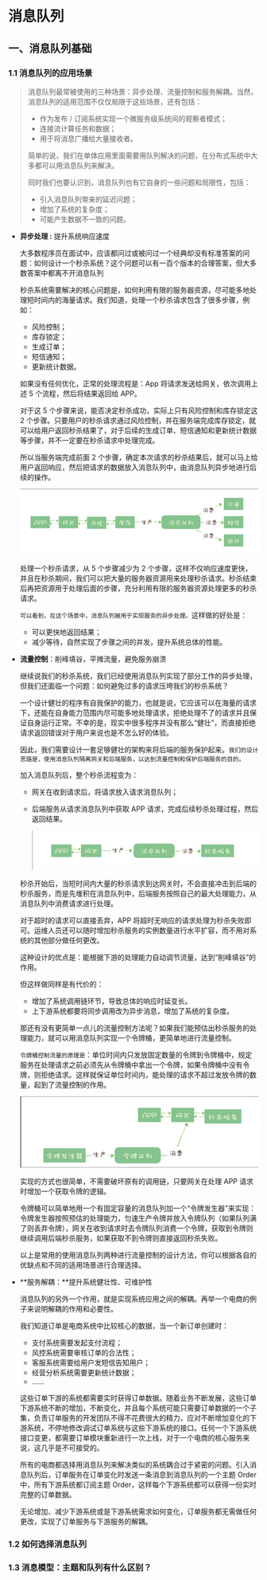 # 消息队列

## 一、消息队列基础

### 1.1 消息队列的应用场景

>消息队列最常被使用的三种场景：异步处理、流量控制和服务解耦。当然，消息队列的适用范围不仅仅局限于这些场景，还有包括：
>
>- 作为发布 / 订阅系统实现一个微服务级系统间的观察者模式；
>- 连接流计算任务和数据；
>- 用于将消息广播给大量接收者。
>
>简单的说，我们在单体应用里面需要用队列解决的问题，在分布式系统中大多都可以用消息队列来解决。
>
>同时我们也要认识到，消息队列也有它自身的一些问题和局限性，包括：
>
>- 引入消息队列带来的延迟问题；
>- 增加了系统的复杂度；
>- 可能产生数据不一致的问题。



- **异步处理 :**  提升系统响应速度

  大多数程序员在面试中，应该都问过或被问过一个经典却没有标准答案的问题：如何设计一个秒杀系统？这个问题可以有一百个版本的合理答案，但大多数答案中都离不开消息队列

  

  秒杀系统需要解决的核心问题是，如何利用有限的服务器资源，尽可能多地处理短时间内的海量请求。我们知道，处理一个秒杀请求包含了很多步骤，例如：

  

  - 风险控制；
  - 库存锁定；
  - 生成订单；
  - 短信通知；
  - 更新统计数据。

  如果没有任何优化，正常的处理流程是：App 将请求发送给网关，依次调用上述 5 个流程，然后将结果返回给 APP。

  

  对于这 5 个步骤来说，能否决定秒杀成功，实际上只有风险控制和库存锁定这 2 个步骤。只要用户的秒杀请求通过风险控制，并在服务端完成库存锁定，就可以给用户返回秒杀结果了，对于后续的生成订单、短信通知和更新统计数据等步骤，并不一定要在秒杀请求中处理完成。

  

  所以当服务端完成前面 2 个步骤，确定本次请求的秒杀结果后，就可以马上给用户返回响应，然后把请求的数据放入消息队列中，由消息队列异步地进行后续的操作。

  ![image-20221221134943305](images/image-20221221134943305.png)

  处理一个秒杀请求，从 5 个步骤减少为 2 个步骤，这样不仅响应速度更快，并且在秒杀期间，我们可以把大量的服务器资源用来处理秒杀请求。秒杀结束后再把资源用于处理后面的步骤，充分利用有限的服务器资源处理更多的秒杀请求。

  

  `可以看到，在这个场景中，消息队列被用于实现服务的异步处理。`这样做的好处是：

  - 可以更快地返回结果；
  - 减少等待，自然实现了步骤之间的并发，提升系统总体的性能。

  

- **流量控制**：削峰填谷，平摊流量，避免服务崩溃

  继续说我们的秒杀系统，我们已经使用消息队列实现了部分工作的异步处理，但我们还面临一个问题：如何避免过多的请求压垮我们的秒杀系统？

  

  一个设计健壮的程序有自我保护的能力，也就是说，它应该可以在海量的请求下，还能在自身能力范围内尽可能多地处理请求，拒绝处理不了的请求并且保证自身运行正常。不幸的是，现实中很多程序并没有那么“健壮”，而直接拒绝请求返回错误对于用户来说也是不怎么好的体验。

  

  因此，我们需要设计一套足够健壮的架构来将后端的服务保护起来。`我们的设计思路是，使用消息队列隔离网关和后端服务，以达到流量控制和保护后端服务的目的。`

  

  加入消息队列后，整个秒杀流程变为：

  - 网关在收到请求后，将请求放入请求消息队列；

  - 后端服务从请求消息队列中获取 APP 请求，完成后续秒杀处理过程，然后返回结果。

    ![image-20221221135408580](images/image-20221221135408580.png)

  

  秒杀开始后，当短时间内大量的秒杀请求到达网关时，不会直接冲击到后端的秒杀服务，而是先堆积在消息队列中，后端服务按照自己的最大处理能力，从消息队列中消费请求进行处理。

  

  对于超时的请求可以直接丢弃，APP 将超时无响应的请求处理为秒杀失败即可。运维人员还可以随时增加秒杀服务的实例数量进行水平扩容，而不用对系统的其他部分做任何更改。

  

  这种设计的优点是：能根据下游的处理能力自动调节流量，达到“削峰填谷”的作用。

  但这样做同样是有代价的：

  - 增加了系统调用链环节，导致总体的响应时延变长。
  - 上下游系统都要将同步调用改为异步消息，增加了系统的复杂度。

  

  那还有没有更简单一点儿的流量控制方法呢？如果我们能预估出秒杀服务的处理能力，就可以用消息队列实现一个令牌桶，更简单地进行流量控制。

  

  `令牌桶控制流量的原理是`：单位时间内只发放固定数量的令牌到令牌桶中，规定服务在处理请求之前必须先从令牌桶中拿出一个令牌，如果令牌桶中没有令牌，则拒绝请求。这样就保证单位时间内，能处理的请求不超过发放令牌的数量，起到了流量控制的作用。

  ![image-20221221135539911](images/image-20221221135539911.png)

  

  实现的方式也很简单，不需要破坏原有的调用链，只要网关在处理 APP 请求时增加一个获取令牌的逻辑。

  

  令牌桶可以简单地用一个有固定容量的消息队列加一个“令牌发生器”来实现：令牌发生器按照预估的处理能力，匀速生产令牌并放入令牌队列（如果队列满了则丢弃令牌），网关在收到请求时去令牌队列消费一个令牌，获取到令牌则继续调用后端秒杀服务，如果获取不到令牌则直接返回秒杀失败。

  

  以上是常用的使用消息队列两种进行流量控制的设计方法，你可以根据各自的优缺点和不同的适用场景进行合理选择。

- **服务解耦：**提升系统健壮性、可维护性

  消息队列的另外一个作用，就是实现系统应用之间的解耦。再举一个电商的例子来说明解耦的作用和必要性。

  我们知道订单是电商系统中比较核心的数据，当一个新订单创建时：

  - 支付系统需要发起支付流程；
  - 风控系统需要审核订单的合法性；
  - 客服系统需要给用户发短信告知用户；
  - 经营分析系统需要更新统计数据；
  - ……

  

  这些订单下游的系统都需要实时获得订单数据。随着业务不断发展，这些订单下游系统不断的增加，不断变化，并且每个系统可能只需要订单数据的一个子集，负责订单服务的开发团队不得不花费很大的精力，应对不断增加变化的下游系统，不停地修改调试订单系统与这些下游系统的接口。任何一个下游系统接口变更，都需要订单模块重新进行一次上线，对于一个电商的核心服务来说，这几乎是不可接受的。

  

  所有的电商都选择用消息队列来解决类似的系统耦合过于紧密的问题。引入消息队列后，订单服务在订单变化时发送一条消息到消息队列的一个主题 Order 中，所有下游系统都订阅主题 Order，这样每个下游系统都可以获得一份实时完整的订单数据。

  

  无论增加、减少下游系统或是下游系统需求如何变化，订单服务都无需做任何更改，实现了订单服务与下游服务的解耦。

### 1.2 如何选择消息队列

### 1.3 消息模型：主题和队列有什么区别？



